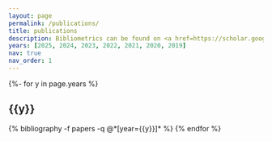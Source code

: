 ```yaml
---
layout: page
permalink: /publications/
title: publications
description: Bibliometrics can be found on <a href=https://scholar.google.com/citations?user=-NPCrhcAAAAJ>Google Scholar</a>.<br>* indicates co-ﬁrst authorship.
years: [2025, 2024, 2023, 2022, 2021, 2020, 2019]
nav: true
nav_order: 1
---
```

<!-- _pages/publications.md -->
<div class="publications">

{%- for y in page.years %}
  <h2 class="year">{{y}}</h2>
  {% bibliography -f papers -q @*[year={{y}}]* %}
{% endfor %}

</div>
